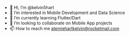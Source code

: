 - 👋 Hi, I’m @kelvin5hart
- 👀 I’m interested in Mobile Development and Data Science
- 🌱 I’m currently learning Flutter/Dart
- 💞️ I’m looking to collaborate on Mobile App projects
- 📫 How to reach me atemiehartkelvin@rocketmail.com

<!---
kelvin5hart/kelvin5hart is a ✨ special ✨ repository because its `README.md` (this file) appears on your GitHub profile.
You can click the Preview link to take a look at your changes.
--->
